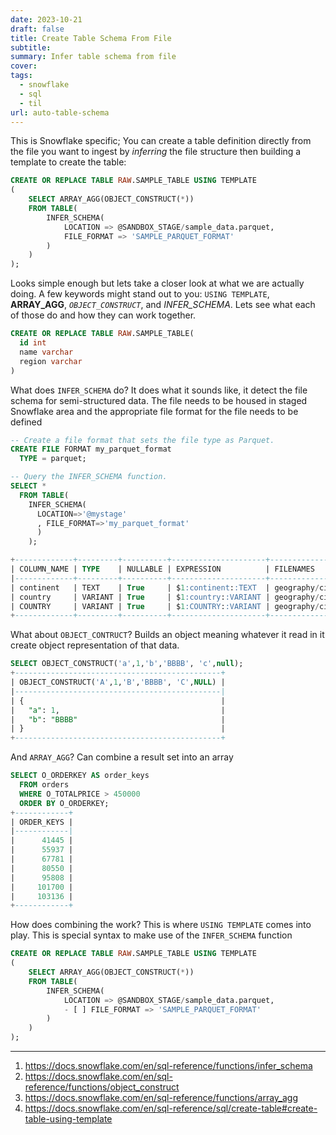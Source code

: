 ```yaml
---
date: 2023-10-21
draft: false
title: Create Table Schema From File
subtitle: 
summary: Infer table schema from file
cover: 
tags:
  - snowflake
  - sql
  - til
url: auto-table-schema
---
```

This is Snowflake specific; You can create a table definition directly from the file you want to ingest by *inferring* the file structure then building a template to create the table:

```sql
CREATE OR REPLACE TABLE RAW.SAMPLE_TABLE USING TEMPLATE
(
    SELECT ARRAY_AGG(OBJECT_CONSTRUCT(*))
    FROM TABLE(
        INFER_SCHEMA(
            LOCATION => @SANDBOX_STAGE/sample_data.parquet,
            FILE_FORMAT => 'SAMPLE_PARQUET_FORMAT'
        )
    )
);
```

Looks simple enough but lets take a closer look at what we are actually doing. A few keywords might stand out to you: `USING TEMPLATE`, **ARRAY_AGG**, *`OBJECT_CONSTRUCT`*, and *INFER_SCHEMA*. Lets see what each of those do and how they can work together.

```sql
CREATE OR REPLACE TABLE RAW.SAMPLE_TABLE(
  id int
  name varchar
  region varchar
)
```



What does `INFER_SCHEMA` do? It does what it sounds like, it detect the file schema for semi-structured data. The file needs to be housed in staged Snowflake area and the appropriate file format for the file needs to be defined

```sql
-- Create a file format that sets the file type as Parquet.
CREATE FILE FORMAT my_parquet_format
  TYPE = parquet;

-- Query the INFER_SCHEMA function.
SELECT *
  FROM TABLE(
    INFER_SCHEMA(
      LOCATION=>'@mystage'
      , FILE_FORMAT=>'my_parquet_format'
      )
    );

+-------------+---------+----------+---------------------+--------------------------+----------+
| COLUMN_NAME | TYPE    | NULLABLE | EXPRESSION          | FILENAMES                | ORDER_ID |
|-------------+---------+----------+---------------------+--------------------------|----------+
| continent   | TEXT    | True     | $1:continent::TEXT  | geography/cities.parquet | 0        |
| country     | VARIANT | True     | $1:country::VARIANT | geography/cities.parquet | 1        |
| COUNTRY     | VARIANT | True     | $1:COUNTRY::VARIANT | geography/cities.parquet | 2        |
+-------------+---------+----------+---------------------+--------------------------+----------+
```

What about `OBJECT_CONTRUCT`? Builds an object meaning whatever it read in it create object representation of that data.
```sql
SELECT OBJECT_CONSTRUCT('a',1,'b','BBBB', 'c',null);
+----------------------------------------------+
| OBJECT_CONSTRUCT('A',1,'B','BBBB', 'C',NULL) |
|----------------------------------------------|
| {                                            |
|   "a": 1,                                    |
|   "b": "BBBB"                                |
| }                                            |
+----------------------------------------------+
```

And `ARRAY_AGG`? Can combine a result set into an array
```sql
SELECT O_ORDERKEY AS order_keys
  FROM orders
  WHERE O_TOTALPRICE > 450000
  ORDER BY O_ORDERKEY;
+------------+
| ORDER_KEYS |
|------------|
|      41445 |
|      55937 |
|      67781 |
|      80550 |
|      95808 |
|     101700 |
|     103136 |
+------------+
```

How does combining the work? This is where `USING TEMPLATE` comes into play. This is special syntax to make use of the `INFER_SCHEMA` function

```sql
CREATE OR REPLACE TABLE RAW.SAMPLE_TABLE USING TEMPLATE
(
    SELECT ARRAY_AGG(OBJECT_CONSTRUCT(*))
    FROM TABLE(
        INFER_SCHEMA(
            LOCATION => @SANDBOX_STAGE/sample_data.parquet,
            - [ ] FILE_FORMAT => 'SAMPLE_PARQUET_FORMAT'
        )
    )
);
```

---
1. https://docs.snowflake.com/en/sql-reference/functions/infer_schema
2. https://docs.snowflake.com/en/sql-reference/functions/object_construct
3. https://docs.snowflake.com/en/sql-reference/functions/array_agg
4. https://docs.snowflake.com/en/sql-reference/sql/create-table#create-table-using-template